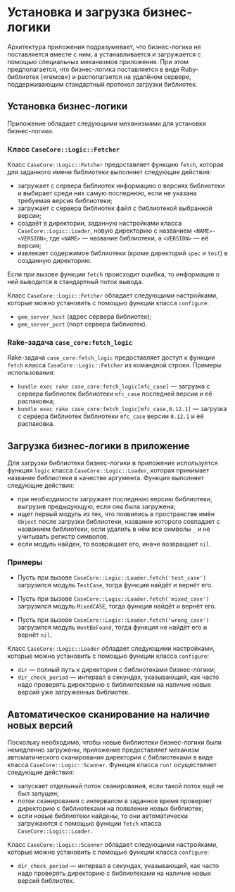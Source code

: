 # Установка и загрузка бизнес-логики

Архитектура приложения подразумевает, что бизнес-логика не поставляется вместе
с ним, а устанавливается и загружается с помощью специальных механизмов
приложения. При этом предполагается, что бизнес-логика поставляется в виде
Ruby-библиотек («гемов») и располагается на удалёном сервере, поддерживающим
стандартный протокол загрузки библиотек.

## Установка бизнес-логики

Приложение обладает следующими механизмами для установки бизнес-логики.

### Класс `CaseCore::Logic::Fetcher`

Класс `CaseCore::Logic::Fetcher` предоставляет функцию `fetch`, которая для
заданного имени библиотеки выполняет следующие действия:

* загружает с сервера библиотек информацию о версиях библиотеки и выбирает
  среди них самую последнюю, если не указана требуемая версия библиотеки;
* загружает с сервера библиотек файл с библиотекой выбранной версии;
* создаёт в директории, заданную настройками класса `CaseCore::Logic::Loader`,
  новую директорию с названием `<NAME>-<VERSION>`, где `<NAME>` — название
  библиотеки, а `<VERSION>` — её версия;
* извлекает содержимое библиотеки (кроме директорий `spec` и `test`) в
  созданную директорию.

Если при вызове функции `fetch` происходит ошибка, то информация о ней
выводится в стандартный поток вывода.

Класс `CaseCore::Logic::Fetcher` обладает следующими настройками, которые можно
установить с помощью функции класса `configure`:

* `gem_server_host` (адрес сервера библиотек);
* `gem_server_port` (порт сервера библиотек).

### Rake-задача `case_core:fetch_logic`

Rake-задача `case_core:fetch_logic` предоставляет доступ к функции `fetch`
класса `CaseCore::Logic::Fetcher` из командной строки. Примеры использования:

* `bundle exec rake case_core:fetch_logic[mfc_case]` — загрузка с сервера
  библиотек библиотеки `mfc_case` последней версии и её распаковка;
* `bundle exec rake case_core:fetch_logic[mfc_case,0.12.1]` — загрузка с
  сервера библиотек библиотеки `mfc_case` версии `0.12.1` и её распаковка.

## Загрузка бизнес-логики в приложение

Для загрузки библиотеки бизнес-логики в приложение используется функция `logic`
класса `CaseCore::Logic::Loader`, которая принимает название библиотеки в
качестве аргумента. Функция выполняет следующие действия:

* при необходимости загружает последнюю версию библиотеки, выгрузив
  предыдующую, если она была загружена;
* ищет первый модуль из тех, что появились в пространстве имён `Object` после
  загрузки библиотеки, название которого совпадает с названием библиотеки, если
  удалить в нём все символы `_` и не учитывать регистр символов.
* если модуль найден, то возвращает его, иначе возвращает `nil`.

### Примеры

* Пусть при вызове `CaseCore::Logic::Loader.fetch('test_case')` загрузился
  модуль `TestCase`, тогда функция найдёт и вернёт его.

* Пусть при вызове `CaseCore::Logic::Loader.fetch('mixed_case')` загрузился
  модуль `MixedCASE`, тогда функция найдёт и вернёт его.

* Пусть при вызове `CaseCore::Logic::Loader.fetch('wrong_case')` загрузился
  модуль `WontBeFound`, тогда функция не найдёт его и вернёт `nil`.

Класс `CaseCore::Logic::Loader` обладает следующими настройками, которые можно
установить с помощью функции класса `configure`:

* `dir` — полный путь к директории с библиотеками бизнес-логики;
* `dir_check_period` — интервал в секундах, указывающий, как часто надо
  проверять директорию с библиотеками на наличие новых версий уже загруженных
  библиотек.

## Автоматическое сканирование на наличие новых версий

Поскольку необходимо, чтобы новые библиотеки бизнес-логики были немедленно
загружены, приложение предоставляет механизм автоматического сканирования
директории с библиотеками в виде класса `CaseCore::Logic::Scanner`. Функция
класса `run!` осуществляет следующие действия:

* запускает отдельный поток сканирования, если такой поток ещё не был запущен;
* поток сканирования с интервалом в заданное время проверяет директорию с
  библиотеками на появление новых библиотек;
* если новые библиотеки найдены, то они автоматически загружаются с помощью
  функции `fetch` класса `CaseCore::Logic::Loader`.

Класс `CaseCore::Logic::Scanner` обладает следующими настройками, которые можно
установить с помощью функции класса `configure`:

* `dir_check_period` — интервал в секундах, указывающий, как часто надо
  проверять директорию с библиотеками на наличие новых версий библиотек.
